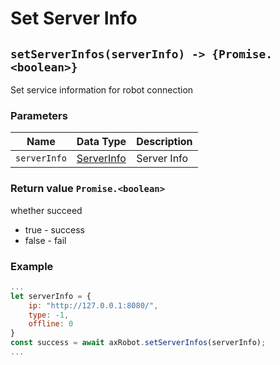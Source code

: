﻿# Set Server Info

## `setServerInfos(serverInfo) -> {Promise.<boolean>}`

Set service information for robot connection

### Parameters

| Name  | Data Type | Description |
| ------------ | --------------------------------- | ---------- |
| `serverInfo` | [ServerInfo](../../Define/Define-ServerInfo) | Server Info |

### Return value `Promise.<boolean>`

whether succeed

- true - success
- false - fail

### Example

```javascript
...
let serverInfo = {
    ip: "http://127.0.0.1:8080/",
    type: -1,
    offline: 0
}
const success = await axRobot.setServerInfos(serverInfo);
...
```
